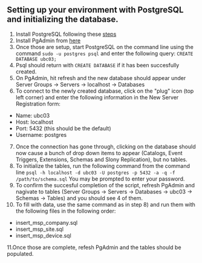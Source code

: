 ## Setting up your environment with PostgreSQL and initializing the database.

1. Install PostgreSQL following these [steps](https://www.digitalocean.com/community/tutorials/how-to-install-and-use-postgresql-on-ubuntu-16-04.)
2. Install PgAdmin from [here](https://www.pgadmin.org/)
3. Once those are setup, start PostgreSQL on the command line using the command `sudo -u postgres psql` and enter the following query: `CREATE DATABASE ubc03;`
4. Psql should return with `CREATE DATABASE` if it has been succesfully created.
5. On PgAdmin, hit refresh and the new database should appear under Server Groups -> Servers -> localhost -> Databases
6. To connect to the newly created database, click on the "plug" icon (top left corner) and enter the following information in the New Server Registration form:
* Name: ubc03
* Host: localhost
* Port: 5432 (this should be the default)
* Username: postgres

7. Once the connection has gone through, clicking on the database should now cause a bunch of drop down items to appear (Catalogs, Event Triggers, Extensions, Schemas and Slony Replication), but no tables.
8. To initialize the tables, run the following command from the command line `psql -h localhost -d ubc03 -U postgres -p 5432 -a -q -f /path/to/schema.sql`
You may be prompted to enter your password.
9. To confirm the succesful completion of the script, refresh PgAdmin and nagivate to tables (Server Groups -> Servers -> Databases -> ubc03 -> Schemas -> Tables) and you should see 4 of them.
10. To fill with data, use the same command as in step 8) and run them with the following files in the following order:

* insert_msp_company.sql
* insert_msp_site.sql
* insert_msp_device.sql

11.Once those are complete, refesh PgAdmin and the tables should be populated.
